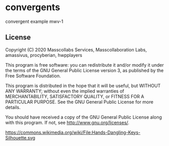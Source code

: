 # convergents

convergent example mwv-1

## License

Copyright (C) 2020  Masscollabs Services, Masscollaboration Labs, amassivus, procyberian, hwpplayers

This program is free software: you can redistribute it and/or modify it under the terms of the GNU General Public License version 3, as published
by the Free Software Foundation.

This program is distributed in the hope that it will be useful, but WITHOUT ANY WARRANTY; without even the implied warranties of MERCHANTABILITY, SATISFACTORY QUALITY, or FITNESS FOR A PARTICULAR PURPOSE.  See the GNU General Public License for more details.

You should have received a copy of the GNU General Public License along with this program.  If not, see <http://www.gnu.org/licenses/>.

https://commons.wikimedia.org/wiki/File:Hands-Dangling-Keys-Silhouette.svg
